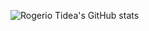 ![Rogerio Tidea's GitHub stats](https://github-readme-stats.vercel.app/api?username=rogeriotidea&show_icons=true&count_private=true)
